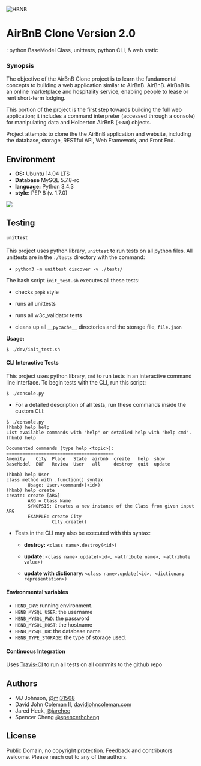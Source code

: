 ![HBNB](http://imgur.com/JBCMHDP.png)

# AirBnB Clone Version 2.0

: python BaseModel Class, unittests, python CLI, & web static

### Synopsis
The objective of the AirBnB Clone project is to learn the fundamental concepts to building a web application similar to AirBnB. AirBnB. AirBnB is an online marketplace and hospitality service, enabling people to lease or rent short-term lodging.

This portion of the project is the first step towards building the full web application; it includes a command interpreter (accessed through a console) for manipulating data and Holberton AirBnB (`HBNB`) objects.

Project attempts to clone the the AirBnB application and website, including the
database, storage, RESTful API, Web Framework, and Front End.

## Environment

* __OS:__ Ubuntu 14.04 LTS
* __Database__ MySQL 5.7.8-rc
* __language:__ Python 3.4.3
* __style:__ PEP 8 (v. 1.7.0)

<img src="https://github.com/johncoleman83/AirBnB_clone/blob/master/dev/hbnb_step5.png" />

## Testing

#### `unittest`

This project uses python library, `unittest` to run tests on all python files.
All unittests are in the `./tests` directory with the command:

* `python3 -m unittest discover -v ./tests/`

The bash script `init_test.sh` executes all these tests:

  * checks `pep8` style

  * runs all unittests

  * runs all w3c_validator tests

  * cleans up all `__pycache__` directories and the storage file, `file.json`

**Usage:**

```
$ ./dev/init_test.sh
```

#### CLI Interactive Tests

This project uses python library, `cmd` to run tests in an interactive command
line interface.  To begin tests with the CLI, run this script:

```
$ ./console.py
```

* For a detailed description of all tests, run these commands inside the
custom CLI:

```
$ ./console.py
(hbnb) help help
List available commands with "help" or detailed help with "help cmd".
(hbnb) help

Documented commands (type help <topic>):
========================================
Amenity    City  Place   State  airbnb  create   help  show
BaseModel  EOF   Review  User   all     destroy  quit  update

(hbnb) help User
class method with .function() syntax
        Usage: User.<command>(<id>)
(hbnb) help create
create: create [ARG]
        ARG = Class Name
        SYNOPSIS: Creates a new instance of the Class from given input ARG
        EXAMPLE: create City
                 City.create()
```

* Tests in the CLI may also be executed with this syntax:

  * **destroy:** `<class name>.destroy(<id>)`

  * **update:** `<class name>.update(<id>, <attribute name>, <attribute value>)`

  * **update with dictionary:** `<class name>.update(<id>, <dictionary representation>)`

#### Environmental variables

* `HBNB_ENV`: running environment. 
* `HBNB_MYSQL_USER`: the username
* `HBNB_MYSQL_PWD`: the password
* `HBNB_MYSQL_HOST`: the hostname
* `HBNB_MYSQL_DB`: the database name 
* `HBNB_TYPE_STORAGE`: the type of storage used.

#### Continuous Integration

Uses [Travis-CI](https://travis-ci.org/) to run all tests on all commits to the
github repo

## Authors

* MJ Johnson, [@mj31508](https://github.com/mj31508)
* David John Coleman II, [davidjohncoleman.com](http://www.davidjohncoleman.com/)
* Jared Heck, [@jarehec](https://github.com/jarehec)
* Spencer Cheng [@spencerhcheng](https://github.com/spencerhcheng)

## License

Public Domain, no copyright protection. Feedback and contributors welcome. Please reach out to any of the authors.
